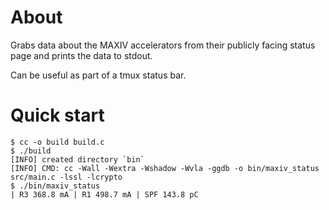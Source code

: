 # About

Grabs data about the MAXIV accelerators from their publicly facing status page and prints the data to stdout.

Can be useful as part of a tmux status bar.

# Quick start
```console
$ cc -o build build.c
$ ./build
[INFO] created directory `bin`
[INFO] CMD: cc -Wall -Wextra -Wshadow -Wvla -ggdb -o bin/maxiv_status src/main.c -lssl -lcrypto
$ ./bin/maxiv_status
| R3 368.8 mA | R1 498.7 mA | SPF 143.8 pC
```
